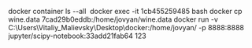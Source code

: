 docker container ls --all 
docker exec -it 1cb455259485 bash
docker cp wine.data 7cad29b0eddb:/home/jovyan/wine.data
docker run -v C:\Users\Vitaliy_Malievsky\Desktop\docker:/home/jovyan/ -p 8888:8888 jupyter/scipy-notebook:33add21fab64
123
